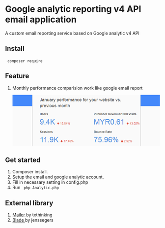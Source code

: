 # Google analytic reporting  v4 API email application

A custom email reporting service based on Google analytic v4 API

## Install
<code> composer require </code>

## Feature
1. Monthly performance comparision work like google email report

    ![image](./img/googleanalyticemail.png?raw=true "Title")
## Get started
1. Composer install.
2. Setup the email and google analytic account.
3. Fill in necessary setting in config.php 
4. Run <code> php Analytic.php </code>

## External library
1. <a href="https://github.com/txthinking/Mailer"> Mailer </a>by  txthinking
2. <a href="https://github.com/jenssegers/blade"> Blade </a>by jenssegers
